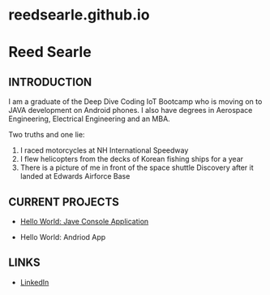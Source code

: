 # reedsearle.github.io

# Reed Searle

## INTRODUCTION

I am a graduate of the Deep Dive Coding IoT Bootcamp who is moving on to JAVA development on Android phones.  I also have degrees in Aerospace Engineering, Electrical Engineering and an MBA.

Two truths and one lie:
1) I raced motorcycles at NH International Speedway
2) I flew helicopters from the decks of Korean fishing ships for a year
3) There is a picture of me in front of the space shuttle Discovery after it landed at Edwards Airforce Base

## CURRENT PROJECTS

- [Hello World: Jave Console Application](https://github.com/ddc-java-17/hello-world-reedsearle)

- Hello World: Andriod App

## LINKS

- [LinkedIn](https://www.linkedin.com/in/reed-searle-78a0ab1/)